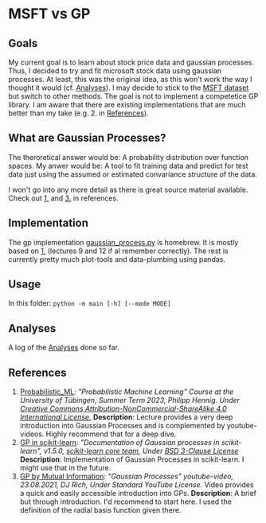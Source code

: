 # MSFT vs GP

## Goals
My current goal is to learn about stock price data and gaussian processes. Thus, I decided to try and fit microsoft stock data using gaussian processes. At least, this was the original idea, as this won't work the way I thought it would (cf. [Analyses](#analyses)). I may decide to stick to the  <a href="/DataSets/Docs/Datasets.md">MSFT dataset</a> but switch to other methods. The goal is not to implement a competetice GP library. I am aware that there are existing implementations that are much better than my take (e.g. 2. in [References](#references)).

## What are Gaussian Processes?

The theroretical answer would be: A probability distribution over function spaces. My anwer would be: A tool to fit training data and predict for test data just using the assumed or estimated convariance structure of the data.

I won't go into any more detail as there is great source material available. Check out [1.](#references) and [3.](#references) in references.

## Implementation
The gp implementation [gaussian_process.py](../gaussian_process.py) is homebrew. It is mostly based on [1.](#references) (lectures 9 and 12 if aI remember correctly). The rest is currently pretty much plot-tools and data-plumbing using pandas. 

## Usage
In this folder:
`python -m main [-h] [--mode MODE]`

## Analyses
A log of the [Analyses](Analyses.md) done so far.

## References
1. [Probabilistic_ML](https://github.com/philipphennig/Probabilistic_ML)*: "Probabilistic Machine Learning" Course at the University of Tübingen, Summer Term 2023, Philipp Hennig. Under [Creative Commons Attribution-NonCommercial-ShareAlike 4.0 International License.](https://creativecommons.org/licenses/by-nc-sa/4.0/)* 
**Description**: Lecture provides a very deep introduction into Gaussian Processes and is complemented by youtube-videos. Highly recommend that for a deep dive.
2. [GP in scikit-learn](https://scikit-learn.org/stable/modules/gaussian_process.html)*: "Documentation of Gaussian processes in scikit-learn", v1.5.0, [scikit-learn core team](https://scikit-learn.org/dev/about.html#authors), Under [BSD 3-Clause License](https://opensource.org/license/bsd-3-clause)* 
**Description**: Implementation of Gaussian Processes in scikit-learn. I might use that in the future.
3. [GP by Mutual Information](https://www.youtube.com/watch?v=UBDgSHPxVME&t=432s)*: "Gaussian Processes" youtube-video, 23.08.2021, DJ Rich, Under Standard YouTube License.* Video provides a quick and easily accessible introduction into GPs. 
**Description**: A brief but through introduction. I'd recommend to start here. I used the definition of the radial basis function given there.    

<!--
## Possible improvements
* Estimation of data standard deviation from data
* Different kernel-functions 
* Estimation of covariance function
-->


